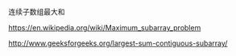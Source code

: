 连续子数组最大和

https://en.wikipedia.org/wiki/Maximum_subarray_problem

http://www.geeksforgeeks.org/largest-sum-contiguous-subarray/